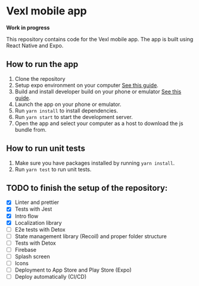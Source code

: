 # Vexl mobile app

**Work in progress**

This repository contains code for the Vexl mobile app. The app is built using React Native and Expo.

## How to run the app

1. Clone the repository
2. Setup expo environment on your computer [See this guide](https://docs.expo.dev/get-started/installation/).
3. Build and install developer build on your phone or emulator [See this guide](https://docs.expo.dev/development/create-development-builds).
4. Launch the app on your phone or emulator.
5. Run `yarn install` to install dependencies.
6. Run `yarn start` to start the development server.
7. Open the app and select your computer as a host to download the js bundle from.

## How to run unit tests

1. Make sure you have packages installed by running `yarn install`.
2. Run `yarn test` to run unit tests.

## TODO to finish the setup of the repository:

- [x] Linter and prettier
- [x] Tests with Jest
- [x] Intro flow
- [x] Localization library
- [ ] E2e tests with Detox
- [ ] State management library (Recoil) and proper folder structure
- [ ] Tests with Detox
- [ ] Firebase
- [ ] Splash screen
- [ ] Icons
- [ ] Deployment to App Store and Play Store (Expo)
- [ ] Deploy automatically (CI/CD)
